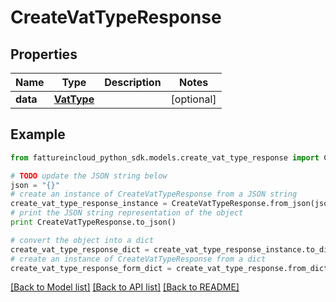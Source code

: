 # CreateVatTypeResponse


## Properties
Name | Type | Description | Notes
------------ | ------------- | ------------- | -------------
**data** | [**VatType**](VatType.md) |  | [optional] 

## Example

```python
from fattureincloud_python_sdk.models.create_vat_type_response import CreateVatTypeResponse

# TODO update the JSON string below
json = "{}"
# create an instance of CreateVatTypeResponse from a JSON string
create_vat_type_response_instance = CreateVatTypeResponse.from_json(json)
# print the JSON string representation of the object
print CreateVatTypeResponse.to_json()

# convert the object into a dict
create_vat_type_response_dict = create_vat_type_response_instance.to_dict()
# create an instance of CreateVatTypeResponse from a dict
create_vat_type_response_form_dict = create_vat_type_response.from_dict(create_vat_type_response_dict)
```
[[Back to Model list]](../README.md#documentation-for-models) [[Back to API list]](../README.md#documentation-for-api-endpoints) [[Back to README]](../README.md)


